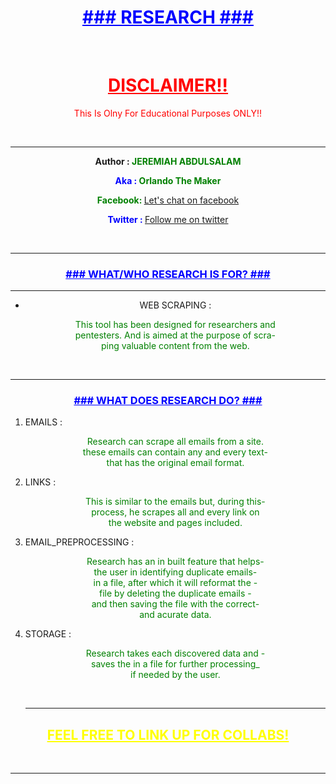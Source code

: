 <style>

h1 {
text-align:center;
color:blue;
}

h3 {
text-align:center;
color:blue;
}

p {
text-align:center;
}

h2 {
text-align:center;
}

</style>

<h1><u>###  RESEARCH ###</u></h1>
<br/>
<h1 style="color:red"><u>DISCLAIMER!!</u></h1>
<p style="color:red"> This Is Olny For Educational Purposes ONLY!!</p>
<br/>
<hr>

<p id="name"><b>Author :</b><b style="color:green"> JEREMIAH ABDULSALAM</b></p>

<p id="aka"><b style="color:blue">Aka :</b><b style="color:green"> Orlando The Maker</b></p>

<p id="facebook"><b style="color:green"> Facebook: </b><a href="https://web.facebook.com/profile.php?id=100093388869888">Let's chat on facebook</a>  </p>

<p id="twitter"><b style="color:blue">Twitter : </b> <a href="https://twitter.com/Orlando13140">Follow me on twitter</a>   </p>

<br/>
<hr/>

<h3><u>### WHAT/WHO RESEARCH IS FOR? ###</u></h3>
<hr/>

<ul>
<li>

WEB SCRAPING : <p style="color:green">This tool has been designed for researchers and<br/>
pentesters. And is aimed at the purpose of scra-<br/>
ping valuable content from the web.</p>
</li>
</ul>

<br/>
<hr/>

<h3><u>### WHAT DOES RESEARCH DO? ###</u></h3>

<ol>

<li>
EMAILS : <p style="color:green"> Research can scrape all emails from a site.<br/>
these emails can contain any and every text-<br/>
that has the original email format.</p>
</li>

<li>
LINKS : <p style="color:green">This is similar to the emails but, during this-<br/>
process, he scrapes all and every link on<br/>
the website and pages included.</p>
</li>

<li>
EMAIL_PREPROCESSING : <p style="color:green"> Research has an in built feature that helps-<br/>
the user in identifying duplicate emails-<br/>
in a file, after which it will reformat the -<br/>
file by deleting the duplicate emails -<br/>
and then saving the file with the correct-<br/>
and acurate data.</p>
</li>

<li>
STORAGE : <p style="color:green"> Research takes each discovered data and -<br/>
saves the in a file for further processing_<br/>
if needed by the user.</p>
</li>
<br/>
<hr/>
</ol>

<h2 style="color:yellow"><u> FEEL FREE TO LINK UP FOR COLLABS!</h2>

<br/>
<hr/>



